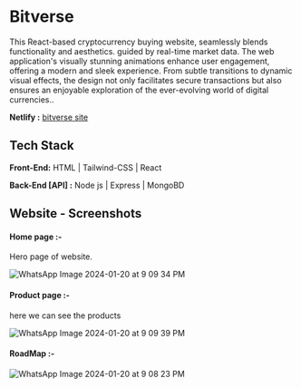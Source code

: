 


# Bitverse
This React-based cryptocurrency buying website, seamlessly blends functionality and aesthetics. guided by real-time market data. The web application's visually stunning animations enhance user engagement, offering a modern and sleek experience. From subtle transitions to dynamic visual effects, the design not only facilitates secure transactions but also ensures an enjoyable exploration of the ever-evolving world of digital currencies.. 


**Netlify :**  [bitverse site](https://delightful-tapioca-0ecbc0.netlify.app/)
## Tech Stack

**Front-End:** HTML | Tailwind-CSS | React

**Back-End [API] :** Node js | Express | MongoBD



## Website - Screenshots


#### Home page :-

Hero page of website.


![WhatsApp Image 2024-01-20 at 9 09 34 PM](https://github.com/Venky8073/bitUniverse/assets/118984511/93b9495f-b1dd-4527-b4e5-6d482c627baf)



#### Product page  :-

here we can see the products



![WhatsApp Image 2024-01-20 at 9 09 39 PM](https://github.com/Venky8073/bitUniverse/assets/118984511/7c8d3a88-1c9c-45ad-936a-cc5750a15f7f)



#### RoadMap   :-



![WhatsApp Image 2024-01-20 at 9 08 23 PM](https://github.com/Venky8073/bitUniverse/assets/118984511/eba2bb5a-1cbc-4bfd-9b08-4e93537143de)
